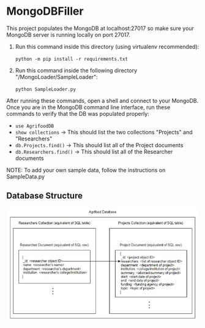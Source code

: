 # MongoDBFiller
This project populates the MongoDB at localhost:27017 so make sure your MongoDB server is running locally on port 27017.

1. Run this command inside this directory (using virtualenv recommended):

    `python -m pip install -r requirements.txt`

2. Run this command inside the following directory "/MongoLoader/SampleLoader":

    `python SampleLoader.py`

After running these commands, open a shell and connect to your MongoDB. Once you are in the MongoDB command line interface,
run these commands to verify that the DB was populated properly:
- `use AgrifoodDB`
- `show collections` -> This should list the two collections "Projects" and "Researchers"
- `db.Projects.find()` -> This should list all of the Project documents
- `db.Researchers.find()` -> This should list all of the Researcher documents

NOTE: To add your own sample data, follow the instructions on SampleData.py

## Database Structure
![Database Structure](DatabaseStructure.png?raw=true)
